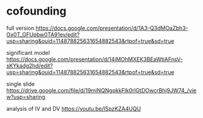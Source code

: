 # cofounding
full version
https://docs.google.com/presentation/d/1A3-Q3dMOaZbh3-Ox0T_GFUpbw0TA91ev/edit?usp=sharing&ouid=114878825631654882543&rtpof=true&sd=true

significant model
https://docs.google.com/presentation/d/14jMOhMXEK3BEaWtiAFnsV-sKYkadg2hd/edit?usp=sharing&ouid=114878825631654882543&rtpof=true&sd=true

single slide
https://drive.google.com/file/d/19mjNQNgpkkFlk0rlGtDOwcrBhj9JW74_/view?usp=sharing

analysis of IV and DV
https://youtu.be/lSpzKZA4UQU
